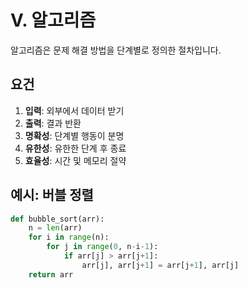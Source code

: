 # V. 알고리즘

알고리즘은 문제 해결 방법을 단계별로 정의한 절차입니다.

## 요건

1. **입력**: 외부에서 데이터 받기
2. **출력**: 결과 반환
3. **명확성**: 단계별 행동이 분명
4. **유한성**: 유한한 단계 후 종료
5. **효율성**: 시간 및 메모리 절약

## 예시: 버블 정렬

```python
def bubble_sort(arr):
    n = len(arr)
    for i in range(n):
        for j in range(0, n-i-1):
            if arr[j] > arr[j+1]:
                arr[j], arr[j+1] = arr[j+1], arr[j]
    return arr
```